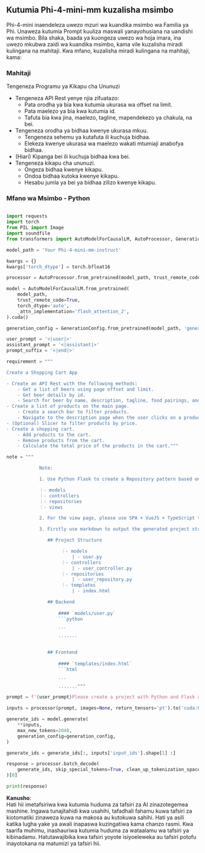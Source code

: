 ## **Kutumia Phi-4-mini-mm kuzalisha msimbo**

Phi-4-mini inaendeleza uwezo mzuri wa kuandika msimbo wa Familia ya Phi. Unaweza kutumia Prompt kuuliza maswali yanayohusiana na uandishi wa msimbo. Bila shaka, baada ya kuongeza uwezo wa hoja imara, ina uwezo mkubwa zaidi wa kuandika msimbo, kama vile kuzalisha miradi kulingana na mahitaji. Kwa mfano, kuzalisha miradi kulingana na mahitaji, kama:

### **Mahitaji**

Tengeneza Programu ya Kikapu cha Ununuzi

- Tengeneza API Rest yenye njia zifuatazo:
    - Pata orodha ya bia kwa kutumia ukurasa wa offset na limit.
    - Pata maelezo ya bia kwa kutumia id.
    - Tafuta bia kwa jina, maelezo, tagline, mapendekezo ya chakula, na bei.
- Tengeneza orodha ya bidhaa kwenye ukurasa mkuu.
    - Tengeneza sehemu ya kutafuta ili kuchuja bidhaa.
    - Elekeza kwenye ukurasa wa maelezo wakati mtumiaji anabofya bidhaa.
- (Hiari) Kipanga bei ili kuchuja bidhaa kwa bei.
- Tengeneza kikapu cha ununuzi.
    - Ongeza bidhaa kwenye kikapu.
    - Ondoa bidhaa kutoka kwenye kikapu.
    - Hesabu jumla ya bei ya bidhaa zilizo kwenye kikapu.

### **Mfano wa Msimbo - Python**

```python

import requests
import torch
from PIL import Image
import soundfile
from transformers import AutoModelForCausalLM, AutoProcessor, GenerationConfig,pipeline,AutoTokenizer

model_path = 'Your Phi-4-mini-mm-instruct'

kwargs = {}
kwargs['torch_dtype'] = torch.bfloat16

processor = AutoProcessor.from_pretrained(model_path, trust_remote_code=True)

model = AutoModelForCausalLM.from_pretrained(
    model_path,
    trust_remote_code=True,
    torch_dtype='auto',
    _attn_implementation='flash_attention_2',
).cuda()

generation_config = GenerationConfig.from_pretrained(model_path, 'generation_config.json')

user_prompt = '<|user|>'
assistant_prompt = '<|assistant|>'
prompt_suffix = '<|end|>'

requirement = """

Create a Shopping Cart App

- Create an API Rest with the following methods:
    - Get a list of beers using page offset and limit.
    - Get beer details by id.
    - Search for beer by name, description, tagline, food pairings, and price.
- Create a list of products on the main page.
    - Create a search bar to filter products.
    - Navigate to the description page when the user clicks on a product.
- (Optional) Slicer to filter products by price.
- Create a shopping cart.
    - Add products to the cart.
    - Remove products from the cart.
    - Calculate the total price of the products in the cart."""

note = """ 

            Note:

            1. Use Python Flask to create a Repository pattern based on the following structure to generate the files

            ｜- models
            ｜- controllers
            ｜- repositories
            ｜- views

            2. For the view page, please use SPA + VueJS + TypeScript to build

            3. Firstly use markdown to output the generated project structure (including directories and files), and then generate the  file names and corresponding codes step by step, output like this 

               ## Project Structure

                    ｜- models
                        | - user.py
                    ｜- controllers
                        | - user_controller.py
                    ｜- repositories
                        | - user_repository.py
                    ｜- templates
                        | - index.html

               ## Backend
                 
                   #### `models/user.py`
                   ```python

                   ```
                   .......
               

               ## Frontend
                 
                   #### `templates/index.html`
                   ```html

                   ```
                   ......."""

prompt = f'{user_prompt}Please create a project with Python and Flask according to the following requirements：\n{requirement}{note}{prompt_suffix}{assistant_prompt}'

inputs = processor(prompt, images=None, return_tensors='pt').to('cuda:0')

generate_ids = model.generate(
    **inputs,
    max_new_tokens=2048,
    generation_config=generation_config,
)

generate_ids = generate_ids[:, inputs['input_ids'].shape[1] :]

response = processor.batch_decode(
    generate_ids, skip_special_tokens=True, clean_up_tokenization_spaces=False
)[0]

print(response)

```

**Kanusho**:  
Hati hii imetafsiriwa kwa kutumia huduma za tafsiri za AI zinazotegemea mashine. Ingawa tunajitahidi kwa usahihi, tafadhali fahamu kuwa tafsiri za kiotomatiki zinaweza kuwa na makosa au kutokuwa sahihi. Hati ya asili katika lugha yake ya awali inapaswa kuzingatiwa kama chanzo rasmi. Kwa taarifa muhimu, inashauriwa kutumia huduma za wataalamu wa tafsiri ya kibinadamu. Hatutawajibika kwa tafsiri yoyote isiyoeleweka au tafsiri potofu inayotokana na matumizi ya tafsiri hii.